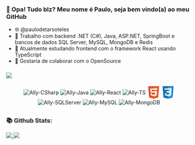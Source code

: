 <h3>👋 Opa! Tudo blz? Meu nome é Paulo, seja bem vindo(a) ao meu GitHub</h3>  

- 🌐 @paulodetarsoteles
- 👀 Trabalho com backend .NET (C#), Java, ASP.NET, SpringBoot e bancos de dados SQL Server, MySQL, MongoDB e Redis
- 🌱 Atualmente estudando frontend com o framework React usando TypeScript
- 💞️ Gostaria de colaborar com o OpenSource
 
<h3> <a href="https://www.linkedin.com/in/paulodetarsoteles/" target="_blank"><img src="https://img.shields.io/badge/-LinkedIn-%230077B5?style=for-the-badge&logo=linkedin&logoColor=white" target="_blank"></a></h3>
<div align="center" style="display: inline_block">
  <img align="center" alt="Ally-CSharp" height="35" width="37" src="https://uxwing.com/wp-content/themes/uxwing/download/brands-and-social-media/c-sharp-programming-language-icon.svg" /> 
  <img align="center" alt="Ally-Java" height="35" width="40" src="https://cdn.iconscout.com/icon/free/png-512/free-java-22-225997.png" />
  <img align="center" alt="Ally-React" height="35" width="35" src="https://upload.wikimedia.org/wikipedia/commons/thumb/a/a7/React-icon.svg/2300px-React-icon.svg.png">
  <img align="center" alt="Ally-TS" height="34" width="32" src="https://upload.wikimedia.org/wikipedia/commons/archive/4/4c/20221110153200%21Typescript_logo_2020.svg">
  <img align="center" alt="Ally-HTML" height="35" width="35" src="https://raw.githubusercontent.com/devicons/devicon/master/icons/html5/html5-original.svg">
  <img align="center" alt="Ally-CSS" height="35" width="35" src="https://raw.githubusercontent.com/devicons/devicon/master/icons/css3/css3-original.svg">
  <img align="center" alt="Ally-SQLServer" height="35" width="35" src="https://www.geekandjob.com/uploads/wiki/43b8c92d2a8fcd2a95ae6bf30c18494dae92467a.png">
  <img align="center" alt="Ally-MySQL" height="35" width="35" src="https://cdn.jsdelivr.net/gh/devicons/devicon/icons/mysql/mysql-original.svg">
  <img align="center" alt="Ally-MongoDB" height="35" width="35" src="https://www.svgrepo.com/show/331488/mongodb.svg">
</div>
 
##
 
<h3> 📚 Github Stats: <br></h3>
 
<div>
  <a href="[https://github.com/paulodetarsoteles](https://github.com/paulodetarsoteles)"> 
  <img height="170em" src="https://github-readme-stats.vercel.app/api?username=paulodetarsoteles&show_icons=true&theme=tokyonight&include_all_commits=true&count_private=true"/>
  <img height="150em" src="https://github-readme-stats.vercel.app/api/top-langs/?username=paulodetarsoteles&layout=compact&langs_count=16&theme=tokyonight"/>
</div>
 
<br>
 
